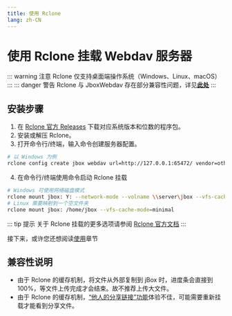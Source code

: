 ```yaml
---
title: 使用 Rclone
lang: zh-CN
---
```


# 使用 Rclone 挂载 Webdav 服务器

::: warning 注意
Rclone 仅支持桌面端操作系统（Windows、Linux、macOS）
:::
::: danger 警告
Rclone 与 JboxWebdav 存在部分兼容性问题，详见[**此处**](#兼容性说明)
:::

## 安装步骤
1. 在 [Rclone 官方 Releases](https://github.com/rclone/rclone/releases) 下载对应系统版本和位数的程序包。
2. 安装或解压 Rclone。
3. 打开命令行/终端，输入命令创建服务器配置。
```bash
# 以 Windows 为例
rclone config create jbox webdav url=http://127.0.0.1:65472/ vendor=other --non-interactive
```
4. 在命令行/终端使用命令启动 Rclone 挂载
```bash
# Windows 可使用网络磁盘模式
rclone mount jbox: Y: --network-mode --volname \\server\jbox --vfs-cache-mode=minimal
# Linux 需要映射到一个空文件夹
rclone mount jbox: /home/jbox --vfs-cache-mode=minimal
```

::: tip 提示
关于 Rclone 挂载的更多选项请参阅 [Rclone 官方文档](https://rclone.org/commands/rclone_mount/)
:::

接下来，或许您还想阅读[使用](../tip/)章节

## 兼容性说明
- 由于 Rclone 的缓存机制，将文件从外部复制到 jBox 时，进度条会直接到 100%，等文件上传完成才会结束。故不推荐上传大文件。
- 由于 Rclone 的缓存机制，[“他人的分享链接”功能](../tip/JboxShared.md)体验不佳，可能需要重新挂载才能看到分享文件。
